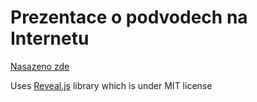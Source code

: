 # Prezentace o podvodech na Internetu

[Nasazeno zde](https://prezscam.adamhlavacek.com)

Uses [Reveal.js](https://github.com/hakimel/reveal.js/) library which is under MIT license
